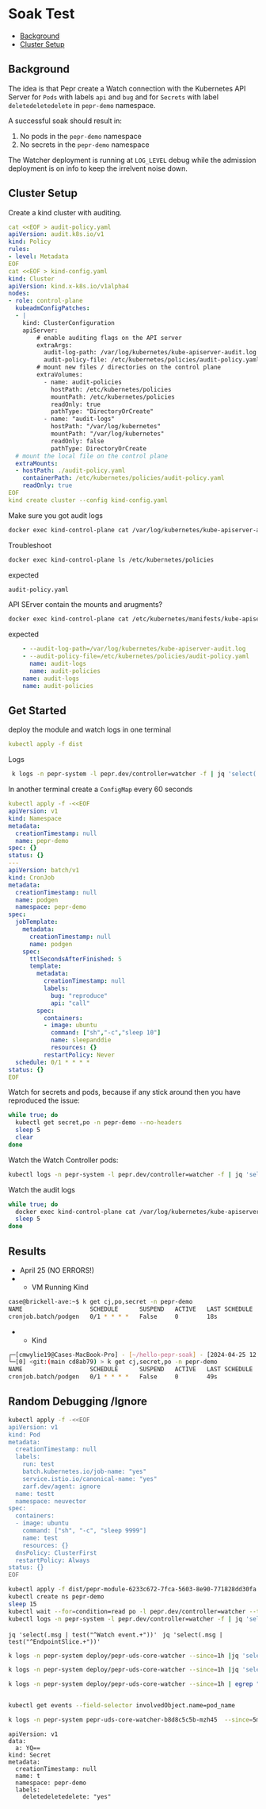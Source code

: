 # Soak Test

- [Background](#background)
- [Cluster Setup](#cluster-setup)

## Background

The idea is that Pepr create a Watch connection with the Kubernetes API Server for `Pods` with labels `api` and `bug` and for `Secrets` with label `deletedeletedelete`  in `pepr-demo` namespace.

A successful soak should result in:
1. No pods in the `pepr-demo` namespace
2. No secrets in the `pepr-demo` namespace

The Watcher deployment is running at `LOG_LEVEL` debug while the admission deployment is on info to keep the irrelvent noise down.


## Cluster Setup

Create a kind cluster with auditing.  

```yaml
cat <<EOF > audit-policy.yaml
apiVersion: audit.k8s.io/v1
kind: Policy
rules:
- level: Metadata
EOF
cat <<EOF > kind-config.yaml
kind: Cluster
apiVersion: kind.x-k8s.io/v1alpha4
nodes:
- role: control-plane
  kubeadmConfigPatches:
  - |
    kind: ClusterConfiguration
    apiServer:
        # enable auditing flags on the API server
        extraArgs:
          audit-log-path: /var/log/kubernetes/kube-apiserver-audit.log
          audit-policy-file: /etc/kubernetes/policies/audit-policy.yaml
        # mount new files / directories on the control plane
        extraVolumes:
          - name: audit-policies
            hostPath: /etc/kubernetes/policies
            mountPath: /etc/kubernetes/policies
            readOnly: true
            pathType: "DirectoryOrCreate"
          - name: "audit-logs"
            hostPath: "/var/log/kubernetes"
            mountPath: "/var/log/kubernetes"
            readOnly: false
            pathType: DirectoryOrCreate
  # mount the local file on the control plane
  extraMounts:
  - hostPath: ./audit-policy.yaml
    containerPath: /etc/kubernetes/policies/audit-policy.yaml
    readOnly: true
EOF
kind create cluster --config kind-config.yaml
```

Make sure you got audit logs

```bash
docker exec kind-control-plane cat /var/log/kubernetes/kube-apiserver-audit.log
```

Troubleshoot

```bash
docker exec kind-control-plane ls /etc/kubernetes/policies
```

expected
```bash
audit-policy.yaml
```

API SErver contain the mounts and arugments?

```bash
docker exec kind-control-plane cat /etc/kubernetes/manifests/kube-apiserver.yaml | grep audit
```

expected

```yaml
    - --audit-log-path=/var/log/kubernetes/kube-apiserver-audit.log
    - --audit-policy-file=/etc/kubernetes/policies/audit-policy.yaml
      name: audit-logs
      name: audit-policies
    name: audit-logs
    name: audit-policies
```


## Get Started 

deploy the module and watch logs in one terminal

```yaml
kubectl apply -f dist
```

Logs

```bash
 k logs -n pepr-system -l pepr.dev/controller=watcher -f | jq 'select(.url != "/healthz")'
``` 


In another terminal create a `ConfigMap` every 60 seconds

```yaml
kubectl apply -f -<<EOF
apiVersion: v1
kind: Namespace
metadata:
  creationTimestamp: null
  name: pepr-demo
spec: {}
status: {}
---
apiVersion: batch/v1
kind: CronJob
metadata:
  creationTimestamp: null
  name: podgen
  namespace: pepr-demo
spec:
  jobTemplate:
    metadata:
      creationTimestamp: null
      name: podgen
    spec:
      ttlSecondsAfterFinished: 5
      template:
        metadata:
          creationTimestamp: null
          labels:
            bug: "reproduce"
            api: "call"
        spec:
          containers:
          - image: ubuntu
            command: ["sh","-c","sleep 10"]
            name: sleepanddie
            resources: {}
          restartPolicy: Never
  schedule: 0/1 * * * *
status: {}
EOF
```


Watch for secrets and pods, because if any stick around then you have reproduced the issue:

```bash
while true; do
  kubectl get secret,po -n pepr-demo --no-headers
  sleep 5
  clear
done
```

Watch the Watch Controller pods:

```bash
kubectl logs -n pepr-system -l pepr.dev/controller=watcher -f | jq 'select(.url != "/healthz")'
```

Watch the audit logs

```bash
while true; do
  docker exec kind-control-plane cat /var/log/kubernetes/kube-apiserver-audit.log | tail | jq
  sleep 5
done
```

## Results 

- April 25 (NO ERRORS!)
- - VM Running Kind
```bash
case@brickell-ave:~$ k get cj,po,secret -n pepr-demo
NAME                   SCHEDULE      SUSPEND   ACTIVE   LAST SCHEDULE   AGE
cronjob.batch/podgen   0/1 * * * *   False     0        18s             172m
```
- - Kind 
```bash
┌─[cmwylie19@Cases-MacBook-Pro] - [~/hello-pepr-soak] - [2024-04-25 12:59:31]
└─[0] <git:(main cd8ab79) > k get cj,secret,po -n pepr-demo 
NAME                   SCHEDULE      SUSPEND   ACTIVE   LAST SCHEDULE   AGE
cronjob.batch/podgen   0/1 * * * *   False     0        49s             175m
```
## Random Debugging /Ignore


```bash
kubectl apply -f -<<EOF
apiVersion: v1
kind: Pod
metadata:
  creationTimestamp: null
  labels:
    run: test
    batch.kubernetes.io/job-name: "yes"
    service.istio.io/canonical-name: "yes"
    zarf.dev/agent: ignore 
  name: testt
  namespace: neuvector
spec:
  containers:
  - image: ubuntu
    command: ["sh", "-c", "sleep 9999"]
    name: test
    resources: {}
  dnsPolicy: ClusterFirst
  restartPolicy: Always
status: {}
EOF
```
```bash
kubectl apply -f dist/pepr-module-6233c672-7fca-5603-8e90-771828dd30fa.yaml
kubectl create ns pepr-demo
sleep 15
kubectl wait --for=condition=read po -l pepr.dev/controller=watcher --timeout=300s
kubectl logs -n pepr-system -l pepr.dev/controller=watcher -f | jq 'select(.url != "/healthz")'
```
`jq 'select(.msg | test("^Watch event.+"))' `
`jq 'select(.msg | test("^EndpointSlice.+"))' `
```bash
k logs -n pepr-system deploy/pepr-uds-core-watcher --since=1h |jq 'select(.msg | test("^Processing Pod.+"))' | less

k logs -n pepr-system deploy/pepr-uds-core-watcher --since=1h |jq 'select(.msg | test("^Invalid pod.+"))' | less

k logs -n pepr-system deploy/pepr-uds-core-watcher --since=1h | egrep "for istio job termination" | jq 'select(.msg | test("neuvector-updater-pod-28563738-z8s9l "))'


kubectl get events --field-selector involvedObject.name=pod_name

k logs -n pepr-system pepr-uds-core-watcher-b8d8c5c5b-mzh45  --since=5m  | jq 'select(.url != "/healthz")' | jq 'select(.msg | test("^Processing Pod.+"))' | grep Processing
```

```
apiVersion: v1
data:
  a: YQ==
kind: Secret
metadata:
  creationTimestamp: null
  name: t
  namespace: pepr-demo
  labels:
    deletedeletedelete: "yes"
```
